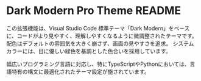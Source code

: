 # Dark Modern Pro Theme README

この拡張機能は、Visual Studio Code 標準テーマ「Dark Modern」をベースに、コードがより見やすく、理解しやすくなるように微調整されたテーマです。
配色はデフォルトの雰囲気を大きく崩さず、画面の見やすさを追求。
システムカラーには、目に優しい緑色を基調とした色合いを採用しています。

幅広いプログラミング言語に対応し、特にTypeScriptやPythonにおいては、言語特有の構文に最適化されたテーマ設定が施されています。
